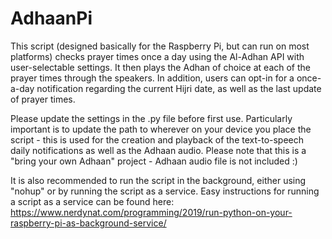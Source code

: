 # AdhaanPi
This script (designed basically for the Raspberry Pi, but can run on most platforms) checks prayer times once a day using the Al-Adhan API with user-selectable settings. It then plays the Adhan of choice at each of the prayer times through the speakers. In addition, users can opt-in for a once-a-day notification regarding the current Hijri date, as well as the last update of prayer times.

Please update the settings in the .py file before first use. Particularly important is to update the path to wherever on your device you place the script - this is used for the creation and playback of the text-to-speech daily notifications as well as the Adhaan audio. Please note that this is a "bring your own Adhaan" project - Adhaan audio file is not included :)

It is also recommended to run the script in the background, either using "nohup" or by running the script as a service. Easy instructions for running a script as a service can be found here:
https://www.nerdynat.com/programming/2019/run-python-on-your-raspberry-pi-as-background-service/
